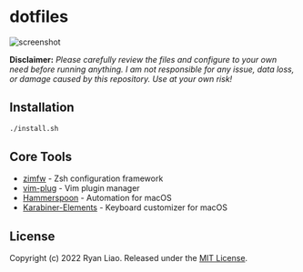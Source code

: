 # dotfiles
![screenshot](https://i.imgur.com/nCkQVN9.png)

**Disclaimer:** *Please carefully review the files and configure to your own need before running anything.
I am not responsible for any issue, data loss, or damage caused by this repository. Use at your own risk!*

## Installation
```sh
./install.sh
```

## Core Tools
* [zimfw](https://github.com/zimfw/zimfw) - Zsh configuration framework
* [vim-plug](https://github.com/junegunn/vim-plug) - Vim plugin manager
* [Hammerspoon](https://github.com/Hammerspoon/hammerspoon) - Automation for macOS
* [Karabiner-Elements](https://github.com/tekezo/Karabiner-Elements) - Keyboard customizer for macOS

## License
Copyright (c) 2022 Ryan Liao. Released under the [MIT License][license].

[license]: LICENSE
[readme]: README.md
